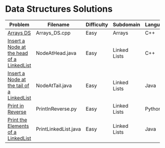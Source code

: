 # Data Structures Solutions

| Problem | Filename | Difficulty | Subdomain | Language |
| --- | --- | --- | --- | -- | 
| [Arrays DS](https://www.hackerrank.com/challenges/arrays-ds/problem)<a name="Arrays DS"></a> | Arrays_DS.cpp | Easy | Arrays | C++ |
| [Insert a Node at the head of a LinkedList](https://www.hackerrank.com/challenges/insert-a-node-at-the-head-of-a-linked-list/problem)<a name="Insert a Node at the head of a LinkedList"></a> | NodeAtHead.java | Easy | Linked Lists | C++ |
| [Insert a Node at the tail of a LinkedList](https://www.hackerrank.com/challenges/insert-a-node-at-the-tail-of-a-linked-list/problem)<a name="Insert a Node at the tail of a LinkedList"></a> | NodeAtTail.java | Easy | Linked Lists | Java |
| [Print in Reverse](https://www.hackerrank.com/challenges/print-the-elements-of-a-linked-list-in-reverse/problem)<a name="Print in Reverse"></a> | PrintInReverse.py | Easy | Linked Lists | Python |
| [Print the Elements of a LinkedList](https://www.hackerrank.com/challenges/print-the-elements-of-a-linked-list/problem)<a name="Print the Elements of a LinkedList"></a> | PrintLinkedList.java | Easy | Linked Lists | Java |
